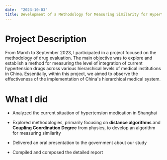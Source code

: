 ```yaml
---
date:  "2023-10-03"
title: Development of a Methodology for Measuring Similarity for Hypertension Drugs Across Different Healthcare Institutions
---
```


# **Project Description**

From March to September 2023, I participated in a project focused on the methodology of drug evaluation. The main objective was to explore and establish a method for measuring the level of integration of current hypertension drugs across various hierarchical levels of medical institutions in China. Essentially, within this project, we aimed to observe the effectiveness of the implementation of China's hierarchical medical system.

# **What I did**

- Analyzed the current situation of hypertension medication in Shanghai

- Explored methodologies, primarily focusing on **distance algorithms** and **Coupling Coordination Degree** from physics, to develop an algorithm for measuring similarity

- Delivered an oral presentation to the government about our study

- Compiled and composed the detailed report
